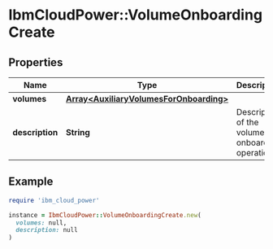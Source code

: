 # IbmCloudPower::VolumeOnboardingCreate

## Properties

| Name | Type | Description | Notes |
| ---- | ---- | ----------- | ----- |
| **volumes** | [**Array&lt;AuxiliaryVolumesForOnboarding&gt;**](AuxiliaryVolumesForOnboarding.md) |  |  |
| **description** | **String** | Description of the volume onboarding operation | [optional] |

## Example

```ruby
require 'ibm_cloud_power'

instance = IbmCloudPower::VolumeOnboardingCreate.new(
  volumes: null,
  description: null
)
```


